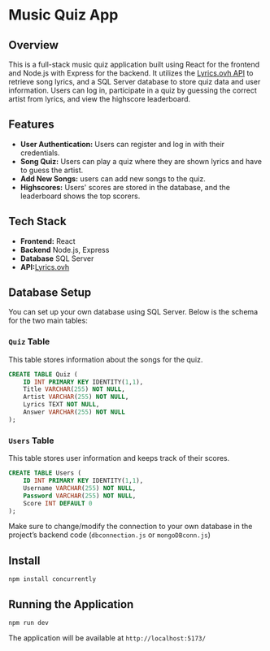 # Music Quiz App

## Overview

This is a full-stack music quiz application built using React for the frontend and Node.js with Express for the backend. It utilizes the [Lyrics.ovh API](https://lyricsovh.docs.apiary.io/) to retrieve song lyrics, and a SQL Server database to store quiz data and user information. Users can log in, participate in a quiz by guessing the correct artist from lyrics, and view the highscore leaderboard.

## Features

- **User Authentication:** Users can register and log in with their credentials.
- **Song Quiz:** Users can play a quiz where they are shown lyrics and have to guess the artist.
- **Add New Songs:** users can add new songs to the quiz.
- **Highscores:** Users' scores are stored in the database, and the leaderboard shows the top scorers.

## Tech Stack

- **Frontend:** React
- **Backend** Node.js, Express
- **Database** SQL Server
- **API:**[Lyrics.ovh](https://lyricsovh.docs.apiary.io/)

## Database Setup

You can set up your own database using SQL Server. Below is the schema for the two main tables:

### `Quiz` Table

This table stores information about the songs for the quiz.

```sql
CREATE TABLE Quiz (
    ID INT PRIMARY KEY IDENTITY(1,1),
    Title VARCHAR(255) NOT NULL,
    Artist VARCHAR(255) NOT NULL,
    Lyrics TEXT NOT NULL,
    Answer VARCHAR(255) NOT NULL
);
```

### `Users` Table

This table stores user information and keeps track of their scores.

```sql
CREATE TABLE Users (
    ID INT PRIMARY KEY IDENTITY(1,1),
    Username VARCHAR(255) NOT NULL,
    Password VARCHAR(255) NOT NULL,
    Score INT DEFAULT 0
);
```

Make sure to change/modify the connection to your own database in the project’s backend code (`dbconnection.js` or `mongoDBconn.js`)

## Install

```
npm install concurrently
```

## Running the Application

```
npm run dev
```

The application will be available at `http://localhost:5173/`
